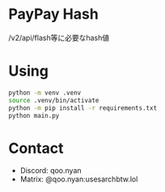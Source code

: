 # PayPay Hash
/v2/api/flash等に必要なhash値

# Using
```bash
python -m venv .venv
source .venv/bin/activate
python -m pip install -r requirements.txt
python main.py
```

# Contact
- Discord: qoo.nyan
- Matrix: @qoo.nyan:usesarchbtw.lol